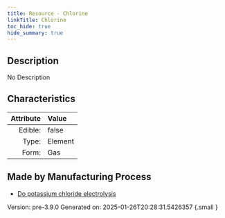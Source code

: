 ```yaml
---
title: Resource - Chlorine
linkTitle: Chlorine
toc_hide: true
hide_summary: true
---
```


## Description
No Description

## Characteristics

| Attribute      | Value |
|--------:|:------|
|Edible:|false|
|Type:|Element|
|Form:|Gas|
 
## Made by Manufacturing Process

- [Do potassium chloride electrolysis](/docs/definitions/process/do-potassium-chloride-electrolysis)



    

Version: pre-3.9.0 Generated on: 2025-01-26T20:28:31.5426357
{.small }
